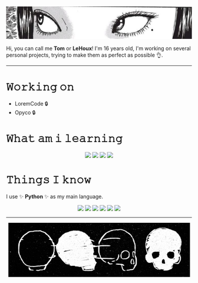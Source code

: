 <p aling="center"><img src="img/banner.jpg"></p>

Hi, you can call me **Tom** or **LeHoux**! I'm 16 years old, I'm working on several personal projects, trying to make them as perfect as possible 👌.

---

# 𝚆𝚘𝚛𝚔𝚒𝚗𝚐 𝚘𝚗

- LoremCode 🔒
- Opyco 🔒

# 𝚆𝚑𝚊𝚝 𝚊𝚖 𝚒 𝚕𝚎𝚊𝚛𝚗𝚒𝚗𝚐

<center>
<img src="https://img.shields.io/badge/JavaScript-323330?style=for-the-badge&logo=javascript&logoColor=F7DF1E">
<img src="https://img.shields.io/badge/Node.js-339933?style=for-the-badge&logo=nodedotjs&logoColor=white">
<img src="https://img.shields.io/badge/Dart-0175C2?style=for-the-badge&logo=dart&logoColor=white">
<img src="https://img.shields.io/badge/Flutter-02569B?style=for-the-badge&logo=flutter&logoColor=white">
</center>

# 𝚃𝚑𝚒𝚗𝚐𝚜 𝙸 𝚔𝚗𝚘𝚠

I use ✨ **Python** ✨ as my main language.

<p align="center">
<img src="https://img.shields.io/badge/Python-blue?style=for-the-badge&logo=python&logoColor=white">
<img src="https://img.shields.io/badge/GIT-E44C30?style=for-the-badge&logo=git&logoColor=white">
<img src="https://img.shields.io/badge/Markdown-000000?style=for-the-badge&logo=markdown&logoColor=white">
<img src="https://img.shields.io/badge/conda-342B029.svg?&style=for-the-badge&logo=anaconda&logoColor=white">
<img src="https://img.shields.io/badge/Visual_Studio_Code-0078D4?style=for-the-badge&logo=visual%20studio%20code&logoColor=white">
<img src="https://img.shields.io/badge/Android_Studio-3DDC84?style=for-the-badge&logo=android-studio&logoColor=white">
</p>

---

<p align="center"><img src="img/skulls.gif"></p>
